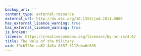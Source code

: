 ```yaml
---
backup_url: ''
content_type: external-resource
external_url: http://dx.doi.org/10.1353/jod.2011.0069
has_external_licence_warning: true
has_external_license_warning: true
is_broken: ''
license: https://creativecommons.org/licenses/by-nc-sa/4.0/
title: The Role of the Military
uid: 39cb728e-ca82-4b5a-8557-5112eba6e835
---
```


